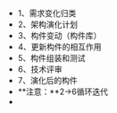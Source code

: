 - 1、需求变化归类
- 2、架构演化计划
- 3、构件变动（构件库）
- 4、更新构件的相互作用
- 5、构件组装和测试
- 6、技术评审
- 7、演化后的构件
- **注意：**2->6循环迭代
-
